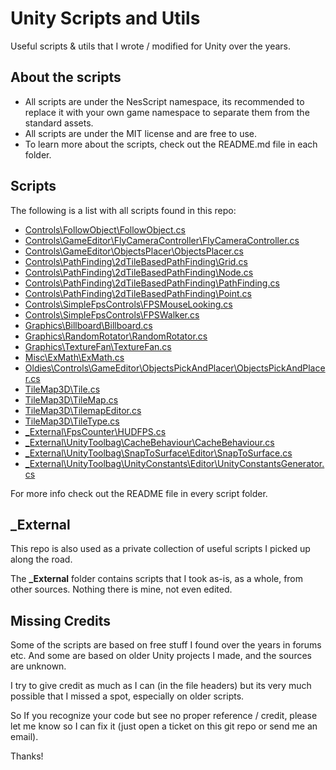 
# Unity Scripts and Utils

Useful scripts & utils that I wrote / modified for Unity over the years.

## About the scripts

- All scripts are under the NesScript namespace, its recommended to replace it with your own game namespace to separate them from the standard assets.
- All scripts are under the MIT license and are free to use.
- To learn more about the scripts, check out the README.md file in each folder.

## Scripts

The following is a list with all scripts found in this repo:

- [Controls\FollowObject\FollowObject.cs](Controls/FollowObject)
- [Controls\GameEditor\FlyCameraController\FlyCameraController.cs](Controls/GameEditor/FlyCameraController)
- [Controls\GameEditor\ObjectsPlacer\ObjectsPlacer.cs](Controls/GameEditor/ObjectsPlacer)
- [Controls\PathFinding\2dTileBasedPathFinding\Grid.cs](Controls/PathFinding/2dTileBasedPathFinding)
- [Controls\PathFinding\2dTileBasedPathFinding\Node.cs](Controls/PathFinding/2dTileBasedPathFinding)
- [Controls\PathFinding\2dTileBasedPathFinding\PathFinding.cs](Controls/PathFinding/2dTileBasedPathFinding)
- [Controls\PathFinding\2dTileBasedPathFinding\Point.cs](Controls/PathFinding/2dTileBasedPathFinding)
- [Controls\SimpleFpsControls\FPSMouseLooking.cs](Controls/SimpleFpsControls)
- [Controls\SimpleFpsControls\FPSWalker.cs](Controls/SimpleFpsControls)
- [Graphics\Billboard\Billboard.cs](Graphics/Billboard)
- [Graphics\RandomRotator\RandomRotator.cs](Graphics/RandomRotator)
- [Graphics\TextureFan\TextureFan.cs](Graphics/TextureFan)
- [Misc\ExMath\ExMath.cs](Misc/ExMath)
- [Oldies\Controls\GameEditor\ObjectsPickAndPlacer\ObjectsPickAndPlacer.cs](Oldies/Controls/GameEditor/ObjectsPickAndPlacer)
- [TileMap3D\Tile.cs](TileMap3D)
- [TileMap3D\TileMap.cs](TileMap3D)
- [TileMap3D\TilemapEditor.cs](TileMap3D)
- [TileMap3D\TileType.cs](TileMap3D)
- [_External\FpsCounter\HUDFPS.cs](_External/FpsCounter)
- [_External\UnityToolbag\CacheBehaviour\CacheBehaviour.cs](_External/UnityToolbag/CacheBehaviour)
- [_External\UnityToolbag\SnapToSurface\Editor\SnapToSurface.cs](_External/UnityToolbag/SnapToSurface/Editor)
- [_External\UnityToolbag\UnityConstants\Editor\UnityConstantsGenerator.cs](_External/UnityToolbag/UnityConstants/Editor)


For more info check out the README file in every script folder.

## _External

This repo is also used as a private collection of useful scripts I picked up along the road.

The **_External** folder contains scripts that I took as-is, as a whole, from other sources.
Nothing there is mine, not even edited.

## Missing Credits

Some of the scripts are based on free stuff I found over the years in forums etc. And some are based on older Unity projects I made, and the sources are unknown.

I try to give credit as much as I can (in the file headers) but its very much possible that I missed a spot, especially on older scripts.

So If you recognize your code but see no proper reference / credit, please let me know so I can fix it (just open a ticket on this git repo or send me an email).

Thanks!

